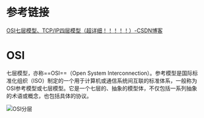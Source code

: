 # 参考链接

[OSI七层模型、TCP/IP四层模型（超详细！！！！！）-CSDN博客](https://blog.csdn.net/wwy0324/article/details/109310658)

# OSI

七层模型，亦称==OSI==（Open System Interconnection）。参考模型是国际标准化组织（ISO）制定的一个用于计算机或通信系统间互联的标准体系，一般称为OSI参考模型或七层模型。它是一个七层的、抽象的模型体，不仅包括一系列抽象的术语或概念，也包括具体的协议。

![OSI分层](https://gitlab.com/18355291538/picture/-/raw/main/pictures/2025/01/7_14_30_49_202501071430479.png)